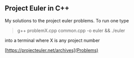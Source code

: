 ## Project Euler in C++

My solutions to the project euler problems. To run one type
> g++ problemX.cpp common.cpp -o euler && ./euler

into a terminal where X is any project number

[https://projecteuler.net/archives](Problems)
